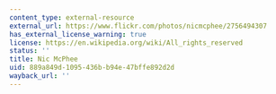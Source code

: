 ```yaml
---
content_type: external-resource
external_url: https://www.flickr.com/photos/nicmcphee/2756494307
has_external_license_warning: true
license: https://en.wikipedia.org/wiki/All_rights_reserved
status: ''
title: Nic McPhee
uid: 889a849d-1095-436b-b94e-47bffe892d2d
wayback_url: ''
---
```

